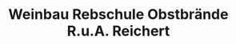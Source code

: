 ---
title: "Weinbau Rebschule Obstbrände R.u.A. Reichert"
url: /nordheim-a-main/weinbau-rebschule-obstbraende-r-u-a-reichert/
shop: Wein
---